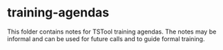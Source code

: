 # training-agendas

This folder contains notes for TSTool training agendas.
The notes may be informal and can be used for future calls and to guide formal training.
